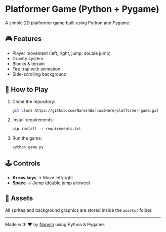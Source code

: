 # Platformer Game (Python + Pygame)

A simple 2D platformer game built using Python and Pygame.

## 🎮 Features
- Player movement (left, right, jump, double jump)
- Gravity system
- Blocks & terrain
- Fire trap with animation
- Side-scrolling background

## 🚀 How to Play
1. Clone the repository:
   ```bash
   git clone https://github.com/NareshBaruaIsHere/platformer-game.git
   ```
2. Install requirements:
   ```bash
   pip install -r requirements.txt
   ```
3. Run the game:
   ```bash
   python game.py
   ```

## 🕹️ Controls
- **Arrow keys** → Move left/right  
- **Space** → Jump (double jump allowed)

## 📂 Assets
All sprites and background graphics are stored inside the `assets/` folder.

---
Made with ❤️ by [Naresh](https://github.com/NareshBaruaIsHere) using Python & Pygame.
